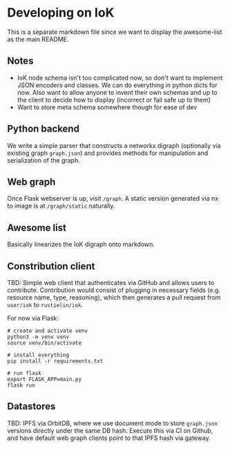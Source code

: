 # Developing on IoK

This is a separate markdown file since we want to display the awesome-list as the main README.

## Notes

* IoK node schema isn't too complicated now, so don't want to implement JSON encoders and classes. We can do everything in python dicts for now. Also want to allow anyone to invent their own schemas and up to the client to decide how to display (incorrect or fail safe up to them)
* Want to store meta schema somewhere though for ease of dev

## Python backend 

We write a simple parser that constructs a networkx digraph (optionally via existing graph `graph.json`) and provides methods for manipulation and serialization of the graph.

## Web graph

Once Flask webserver is up, visit `/graph`. A static version generated via nx to image is at `/graph/static` naturally.

## Awesome list

Basically linearizes the IoK digraph onto markdown.


## Constribution client

TBD: Simple web client that authenticates via GitHub and allows users to contribute. Contribution would consist of plugging in necessary fields (e.g. resource name, type, reasoning), which then generates a pull request from `user/iok` to `rustielin/iok`.

For now via Flask:

```
# create and activate venv 
python3 -m venv venv
source venv/bin/activate

# install everything
pip install -r requirements.txt

# run flask
export FLASK_APP=main.py
flask run
```

## Datastores 

TBD: IPFS via OrbitDB, where we use document mode to store `graph.json` versions directly under the same DB hash. Execute this via CI on Github, and have default web graph clients point to that IPFS hash via gateway.